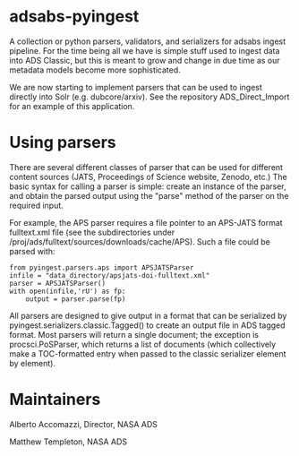 # adsabs-pyingest

A collection or python parsers, validators, and serializers for adsabs 
ingest pipeline.  For the time being all we have is simple stuff used to
ingest data into ADS Classic, but this is meant to grow and change in 
due time as our metadata models become more sophisticated.

We are now starting to implement parsers that can be used to ingest directly
into Solr (e.g. dubcore/arxiv).  See the repository ADS_Direct_Import for
an example of this application.

# Using parsers

There are several different classes of parser that can be used for different
content sources (JATS, Proceedings of Science website, Zenodo, etc.)  The
basic syntax for calling a parser is simple: create an instance of the
parser, and obtain the parsed output using the "parse" method of the
parser on the required input.

For example, the APS parser requires a file pointer to an 
APS-JATS format fulltext.xml file (see the subdirectories under
/proj/ads/fulltext/sources/downloads/cache/APS).  Such a file could be
parsed with:

```
from pyingest.parsers.aps import APSJATSParser
infile = "data_directory/apsjats-doi-fulltext.xml"
parser = APSJATSParser()
with open(infile,'rU') as fp:
    output = parser.parse(fp)
```

All parsers are designed to give output in a format that can be serialized
by pyingest.serializers.classic.Tagged() to create an output file in ADS
tagged format.  Most parsers will return a single document; the exception
is procsci.PoSParser, which returns a list of documents (which collectively
make a TOC-formatted entry when passed to the classic serializer element by
element).

# Maintainers

Alberto Accomazzi, Director, NASA ADS

Matthew Templeton, NASA ADS
